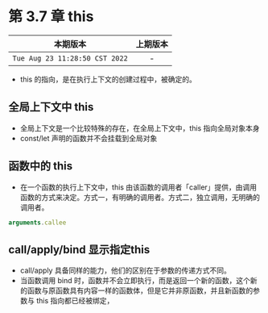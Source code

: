 # 第 3.7 章 this

|本期版本|上期版本
|:---:|:---:
`Tue Aug 23 11:28:50 CST 2022` | -

* this 的指向，是在执行上下文的创建过程中，被确定的。

## 全局上下文中 this

* 全局上下文是一个比较特殊的存在，在全局上下文中，this 指向全局对象本身
* const/let 声明的函数并不会挂载到全局对象

## 函数中的 this

* 在一个函数的执行上下文中，this 由该函数的调用者「caller」提供，由调用函数的方式来决定。方式一，有明确的调用者。方式二，独立调用，无明确的调用者。

```javascript
arguments.callee
```

## call/apply/bind 显示指定this

* call/apply 具备同样的能力，他们的区别在于参数的传递方式不同。
* 当函数调用 bind 时，函数并不会立即执行，而是返回一个新的函数，这个新的函数与原函数具有内容一样的函数体，但是它并非原函数，并且新函数的参数与 this 指向都已经被绑定，
